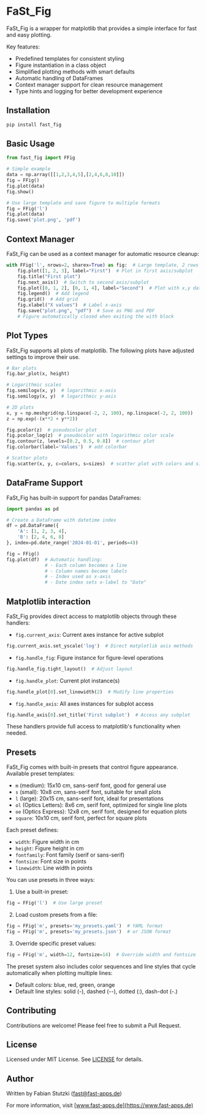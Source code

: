 # FaSt_Fig
FaSt_Fig is a wrapper for matplotlib that provides a simple interface for fast and easy plotting.

Key features:
- Predefined templates for consistent styling
- Figure instantiation in a class object
- Simplified plotting methods with smart defaults
- Automatic handling of DataFrames
- Context manager support for clean resource management
- Type hints and logging for better development experience

## Installation

```bash
pip install fast_fig
```

## Basic Usage

```python
from fast_fig import FFig

# Simple example
data = np.array([[1,2,3,4,5],[2,4,6,8,10]])
fig = FFig()
fig.plot(data)
fig.show()

# Use large template and save figure to multiple formats
fig = FFig('l')
fig.plot(data)
fig.save('plot.png', 'pdf')
```

## Context Manager

FaSt_Fig can be used as a context manager for automatic resource cleanup:

```python
with FFig('l', nrows=2, sharex=True) as fig:  # Large template, 2 rows sharing x-axis
    fig.plot([1, 2, 3], label="First")  # Plot in first axis/subplot
    fig.title("First plot")
    fig.next_axis()  # Switch to second axis/subplot
    fig.plot([0, 1, 2], [0, 1, 4], label="Second")  # Plot with x,y data
    fig.legend()  # Add legend
    fig.grid()  # Add grid
    fig.xlabel("X values")  # Label x-axis
    fig.save("plot.png", "pdf")  # Save as PNG and PDF
    # Figure automatically closed when exiting the with block
```

## Plot Types

FaSt_Fig supports all plots of matplotlib.
The following plots have adjusted settings to improve their use.

```python
# Bar plots
fig.bar_plot(x, height)

# Logarithmic scales
fig.semilogx(x, y)  # logarithmic x-axis
fig.semilogy(x, y)  # logarithmic y-axis

# 2D plots
x, y = np.meshgrid(np.linspace(-2, 2, 100), np.linspace(-2, 2, 100))
z = np.exp(-(x**2 + y**2))

fig.pcolor(z)  # pseudocolor plot
fig.pcolor_log(z)  # pseudocolor with logarithmic color scale
fig.contour(z, levels=[0.2, 0.5, 0.8])  # contour plot
fig.colorbar(label='Values')  # add colorbar

# Scatter plots
fig.scatter(x, y, c=colors, s=sizes)  # scatter plot with colors and sizes
```

## DataFrame Support

FaSt_Fig has built-in support for pandas DataFrames:

```python
import pandas as pd

# Create a DataFrame with datetime index
df = pd.DataFrame({
    'A': [1, 2, 3, 4],
    'B': [2, 4, 6, 8]
}, index=pd.date_range('2024-01-01', periods=4))

fig = FFig()
fig.plot(df)  # Automatic handling:
              # - Each column becomes a line
              # - Column names become labels
              # - Index used as x-axis
              # - Date index sets x-label to "Date"
```

## Matplotlib interaction

FaSt_Fig provides direct access to matplotlib objects through these handlers:

- `fig.current_axis`: Current axes instance for active subplot
```python
fig.current_axis.set_yscale('log')  # Direct matplotlib axis methods
```

- `fig.handle_fig`: Figure instance for figure-level operations
```python
fig.handle_fig.tight_layout()  # Adjust layout
```

- `fig.handle_plot`: Current plot instance(s)
```python
fig.handle_plot[0].set_linewidth(2)  # Modify line properties
```

- `fig.handle_axis`: All axes instances for subplot access
```python
fig.handle_axis[0].set_title('First subplot')  # Access any subplot
```

These handlers provide full access to matplotlib's functionality when needed.

## Presets

FaSt_Fig comes with built-in presets that control figure appearance. Available preset templates:

- `m` (medium): 15x10 cm, sans-serif font, good for general use
- `s` (small): 10x8 cm, sans-serif font, suitable for small plots
- `l` (large): 20x15 cm, sans-serif font, ideal for presentations
- `ol` (Optics Letters): 8x6 cm, serif font, optimized for single line plots
- `oe` (Optics Express): 12x8 cm, serif font, designed for equation plots
- `square`: 10x10 cm, serif font, perfect for square plots

Each preset defines:
- `width`: Figure width in cm
- `height`: Figure height in cm
- `fontfamily`: Font family (serif or sans-serif)
- `fontsize`: Font size in points
- `linewidth`: Line width in points

You can use presets in three ways:

1. Use a built-in preset:
```python
fig = FFig('l')  # Use large preset
```

2. Load custom presets from a file:
```python
fig = FFig('m', presets='my_presets.yaml')  # YAML format
fig = FFig('m', presets='my_presets.json')  # or JSON format
```

3. Override specific preset values:
```python
fig = FFig('m', width=12, fontsize=14)  # Override width and fontsize
```

The preset system also includes color sequences and line styles that cycle automatically when plotting multiple lines:
- Default colors: blue, red, green, orange
- Default line styles: solid (-), dashed (--), dotted (:), dash-dot (-.)

## Contributing

Contributions are welcome! Please feel free to submit a Pull Request.

## License

Licensed under MIT License. See [LICENSE](LICENSE) for details.

## Author

Written by Fabian Stutzki (fast@fast-apps.de)

For more information, visit [www.fast-apps.de](https://www.fast-apps.de)